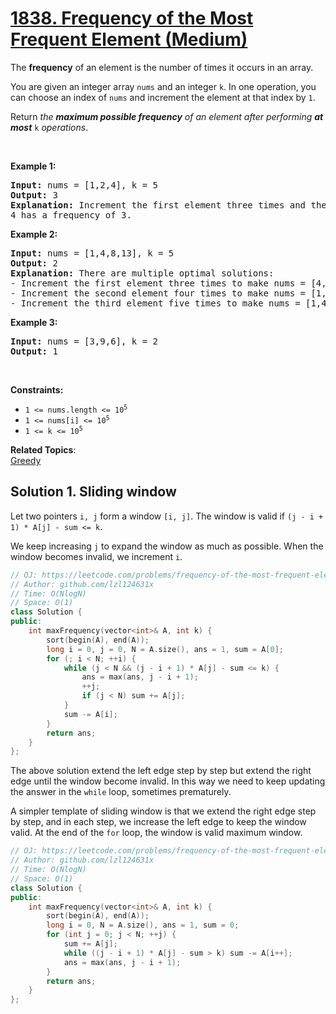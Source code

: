 # [1838. Frequency of the Most Frequent Element (Medium)](https://leetcode.com/problems/frequency-of-the-most-frequent-element/)

<p>The <strong>frequency</strong> of an element is the number of times it occurs in an array.</p>

<p>You are given an integer array <code>nums</code> and an integer <code>k</code>. In one operation, you can choose an index of <code>nums</code> and increment the element at that index by <code>1</code>.</p>

<p>Return <em>the <strong>maximum possible frequency</strong> of an element after performing <strong>at most</strong> </em><code>k</code><em> operations</em>.</p>

<p>&nbsp;</p>
<p><strong>Example 1:</strong></p>

<pre><strong>Input:</strong> nums = [1,2,4], k = 5
<strong>Output:</strong> 3<strong>
Explanation:</strong> Increment the first element three times and the second element two times to make nums = [4,4,4].
4 has a frequency of 3.</pre>

<p><strong>Example 2:</strong></p>

<pre><strong>Input:</strong> nums = [1,4,8,13], k = 5
<strong>Output:</strong> 2
<strong>Explanation:</strong> There are multiple optimal solutions:
- Increment the first element three times to make nums = [4,4,8,13]. 4 has a frequency of 2.
- Increment the second element four times to make nums = [1,8,8,13]. 8 has a frequency of 2.
- Increment the third element five times to make nums = [1,4,13,13]. 13 has a frequency of 2.
</pre>

<p><strong>Example 3:</strong></p>

<pre><strong>Input:</strong> nums = [3,9,6], k = 2
<strong>Output:</strong> 1
</pre>

<p>&nbsp;</p>
<p><strong>Constraints:</strong></p>

<ul>
	<li><code>1 &lt;= nums.length &lt;= 10<sup>5</sup></code></li>
	<li><code>1 &lt;= nums[i] &lt;= 10<sup>5</sup></code></li>
	<li><code>1 &lt;= k &lt;= 10<sup>5</sup></code></li>
</ul>


**Related Topics**:  
[Greedy](https://leetcode.com/tag/greedy/)

## Solution 1. Sliding window

Let two pointers `i, j` form a window `[i, j]`. The window is valid if `(j - i + 1) * A[j] - sum <= k`.

We keep increasing `j` to expand the window as much as possible. When the window becomes invalid, we increment `i`.

```cpp
// OJ: https://leetcode.com/problems/frequency-of-the-most-frequent-element/
// Author: github.com/lzl124631x
// Time: O(NlogN)
// Space: O(1)
class Solution {
public:
    int maxFrequency(vector<int>& A, int k) {
        sort(begin(A), end(A));
        long i = 0, j = 0, N = A.size(), ans = 1, sum = A[0];
        for (; i < N; ++i) {
            while (j < N && (j - i + 1) * A[j] - sum <= k) {
                ans = max(ans, j - i + 1);
                ++j;
                if (j < N) sum += A[j];
            }
            sum -= A[i];
        }
        return ans;
    }
};
```

The above solution extend the left edge step by step but extend the right edge until the window become invalid. In this way we need to keep updating the answer in the `while` loop, sometimes prematurely.

A simpler template of sliding window is that we extend the right edge step by step, and in each step, we increase the left edge to keep the window valid. At the end of the `for` loop, the window is valid maximum window.

```cpp
// OJ: https://leetcode.com/problems/frequency-of-the-most-frequent-element/
// Author: github.com/lzl124631x
// Time: O(NlogN)
// Space: O(1)
class Solution {
public:
    int maxFrequency(vector<int>& A, int k) {
        sort(begin(A), end(A));
        long i = 0, N = A.size(), ans = 1, sum = 0;
        for (int j = 0; j < N; ++j) {
            sum += A[j];
            while ((j - i + 1) * A[j] - sum > k) sum -= A[i++];
            ans = max(ans, j - i + 1);
        }
        return ans;
    }
};
```